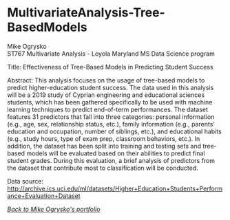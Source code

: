 # MultivariateAnalysis-Tree-BasedModels

Mike Ogrysko<br>
ST767 Multivariate Analysis - Loyola Maryland MS Data Science program<br>

Title: Effectiveness of Tree-Based Models in Predicting Student Success<br>

Abstract: This analysis focuses on the usage of tree-based models to predict higher-education student success. The data used in this analysis will be a 2019 study of Cyprian engineering and educational sciences students, which has been gathered specifically to be used with machine learning techniques to predict end-of-term performances. The dataset features 31 predictors that fall into three categories: personal information (e.g., age, sex, relationship status, etc.), family information (e.g., parents’ education and occupation, number of siblings, etc.), and educational habits (e.g., study hours, type of exam prep, classroom behaviors, etc.). In addition, the dataset has been split into training and testing sets and tree-based models will be evaluated based on their abilities to predict final student grades. During this evaluation, a brief analysis of predictors from the dataset that contribute most to classification will be conducted.<br>

Data source:
http://archive.ics.uci.edu/ml/datasets/Higher+Education+Students+Performance+Evaluation+Dataset

<i><a href="https://mcogrysko.github.io">Back to Mike Ogrysko's portfolio</a></i>
